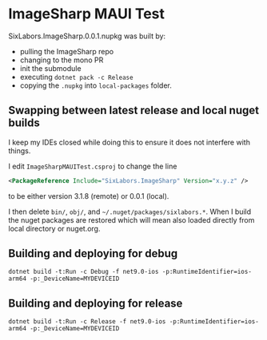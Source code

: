# ImageSharp MAUI Test

SixLabors.ImageSharp.0.0.1.nupkg was built by:
- pulling the ImageSharp repo
- changing to the mono PR
- init the submodule
- executing `dotnet pack -c Release`
- copying the `.nupkg` into `local-packages` folder.

## Swapping between latest release and local nuget builds

I keep my IDEs closed while doing this to ensure it does not interfere with things.

I edit `ImageSharpMAUITest.csproj` to change the line

```xml
<PackageReference Include="SixLabors.ImageSharp" Version="x.y.z" />
```

to be either version 3.1.8 (remote) or 0.0.1 (local).

I then delete `bin/`, `obj/`, and `~/.nuget/packages/sixlabors.*`. When I build the nuget packages are restored which will mean also loaded directly from local directory or nuget.org.

## Building and deploying for debug

```
dotnet build -t:Run -c Debug -f net9.0-ios -p:RuntimeIdentifier=ios-arm64 -p:_DeviceName=MYDEVICEID
```

## Building and deploying for release

```
dotnet build -t:Run -c Release -f net9.0-ios -p:RuntimeIdentifier=ios-arm64 -p:_DeviceName=MYDEVICEID
```